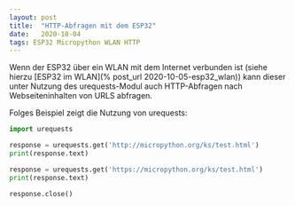 ```yaml
---
layout: post
title:  "HTTP-Abfragen mit dem ESP32"
date:   2020-10-04
tags: ESP32 Micropython WLAN HTTP
---
```


Wenn der ESP32 über ein WLAN mit dem Internet verbunden ist (siehe hierzu [ESP32 im WLAN](% post_url 2020-10-05-esp32_wlan)) kann dieser unter Nutzung des urequests-Modul auch HTTP-Abfragen nach Webseiteninhalten von URLS abfragen.

Folges Beispiel zeigt die Nutzung von urequests:


```python 
import urequests

response = urequests.get('http://micropython.org/ks/test.html')
print(response.text)

response = urequests.get('https://micropython.org/ks/test.html')
print(response.text)

response.close()
```
